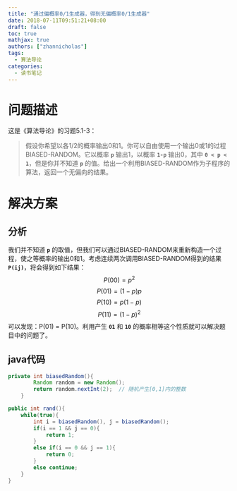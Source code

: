 ```yaml
---
title: "通过偏概率0/1生成器，得到无偏概率0/1生成器"
date: 2018-07-11T09:51:21+08:00
draft: false
toc: true
mathjax: true
authors: ["zhannicholas"]
tags:
  - 算法导论
categories:
  - 读书笔记
---
```


# 问题描述

这是《算法导论》的习题5.1-3：
> 假设你希望以各1/2的概率输出0和1。你可以自由使用一个输出0或1的过程BIASED-RANDOM。它以概率 **`p`** 输出1，以概率 **`1-p`** 输出0，其中 **`0 < p < 1`**，但是你并不知道 **`p`** 的值。给出一个利用BIASED-RANDOM作为子程序的算法，返回一个无偏向的结果。

# 解决方案

## 分析

我们并不知道 **`p`** 的取值，但我们可以通过BIASED-RANDOM来重新构造一个过程，使之等概率的输出0和1。考虑连续两次调用BIASED-RANDOM得到的结果 **`P(ij)`**，将会得到如下结果：
$$ P(00) = p^2 $$
$$ P(01) = (1 - p)p $$
$$ P(10) = p(1 - p) $$
$$ P(11) = (1 - p)^2 $$
可以发现：P(01) = P(10)。利用产生 **`01`** 和 **`10`** 的概率相等这个性质就可以解决题目中的问题了。

## java代码

```java
private int biasedRandom(){
        Random random = new Random();
        return random.nextInt(2);  // 随机产生[0,1]内的整数
    }

public int rand(){
    while(true){
        int i = biasedRandom(), j = biasedRandom();
        if(i == 1 && j == 0){
            return 1;
        }
        else if(i == 0 && j == 1){
            return 0;
        }
        else continue;
    }
}
```
